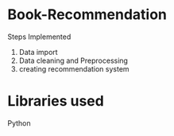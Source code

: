 # Book-Recommendation

Steps Implemented
1. Data import
2. Data cleaning and Preprocessing
3. creating recommendation system

# Libraries used 
Python
